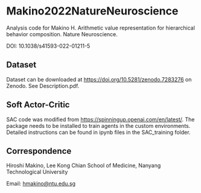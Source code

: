 # Makino2022NatureNeuroscience

Analysis code for Makino H. Arithmetic value representation for hierarchical behavior composition. Nature Neuroscience.

DOI: 10.1038/s41593-022-01211-5

## Dataset
Dataset can be downloaded at https://doi.org/10.5281/zenodo.7283276 on Zenodo.
See Description.pdf.

## Soft Actor-Critic
SAC code was modified from https://spinningup.openai.com/en/latest/. The package needs to be installed to train agents in the custom environments. Detailed instructions can be found in ipynb files in the SAC_training folder.

## Correspondence
Hiroshi Makino, Lee Kong Chian School of Medicine, Nanyang Technological University

Email: hmakino@ntu.edu.sg
